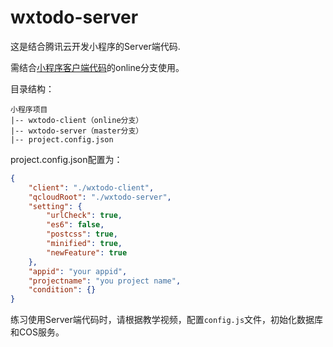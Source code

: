 # wxtodo-server

这是结合腾讯云开发小程序的Server端代码.

需结合[小程序客户端代码](https://github.com/zhongkai/wxtodo-client)的online分支使用。

目录结构：

```
小程序项目
|-- wxtodo-client（online分支）
|-- wxtodo-server（master分支）
|-- project.config.json
```

project.config.json配置为：

```json
{
	"client": "./wxtodo-client",
	"qcloudRoot": "./wxtodo-server",
	"setting": {
		"urlCheck": true,
		"es6": false,
		"postcss": true,
		"minified": true,
		"newFeature": true
	},
	"appid": "your appid",
	"projectname": "you project name",
	"condition": {}
}
```

练习使用Server端代码时，请根据教学视频，配置`config.js`文件，初始化数据库和COS服务。